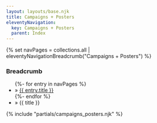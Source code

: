 ```yaml
---
layout: layouts/base.njk
title: Campaigns + Posters
eleventyNavigation:
  key: Campaigns + Posters
  parent: Index
---
```

{% set navPages = collections.all | eleventyNavigationBreadcrumb("Campaigns + Posters") %}
<div class="breadcrumb">
    <h3 class="visually-hidden">Breadcrumb</h3>
	<ul class="nav">{%- for entry in navPages %}
		<li class="nav-item"{% if entry.url == page.url %} class="active-breadcrumb"{% endif %}> » <a href="{{ entry.url }}">{{ entry.title }}</a></li>
  	    	{%- endfor %}
	    <li class="nav-item"><active-breadcrumb>» {{ title }}</active-breadcrumb></li>
	</ul>
</div>
<div class="container">
 {% include "partials/campaigns_posters.njk" %}
</div>